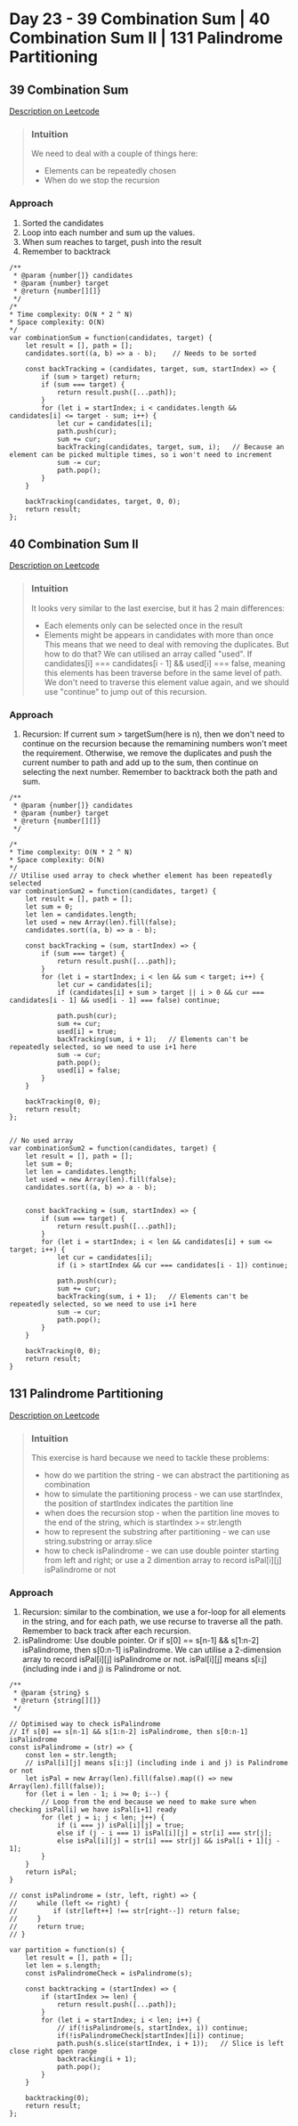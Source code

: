 # Day 23 - 39 Combination Sum | 40 Combination Sum II | 131 Palindrome Partitioning

## 39 Combination Sum
[Description on Leetcode](https://leetcode.com/problems/combination-sum/description/)

> ### Intuition
> We need to deal with a couple of things here:
> - Elements can be repeatedly chosen
> - When do we stop the recursion

### Approach
1. Sorted the candidates
2. Loop into each number and sum up the values.
3. When sum reaches to target, push into the result
4. Remember to backtrack

```
/**
 * @param {number[]} candidates
 * @param {number} target
 * @return {number[][]}
 */
/*
* Time complexity: O(N * 2 ^ N)
* Space complexity: O(N)
*/
var combinationSum = function(candidates, target) {
    let result = [], path = [];
    candidates.sort((a, b) => a - b);    // Needs to be sorted

    const backTracking = (candidates, target, sum, startIndex) => {
        if (sum > target) return;
        if (sum === target) {
            return result.push([...path]);
        }
        for (let i = startIndex; i < candidates.length && candidates[i] <= target - sum; i++) {
            let cur = candidates[i];
            path.push(cur);
            sum += cur;
            backTracking(candidates, target, sum, i);   // Because an element can be picked multiple times, so i won't need to increment
            sum -= cur;
            path.pop();
        }
    }

    backTracking(candidates, target, 0, 0);
    return result;
};
```


## 40 Combination Sum II
[Description on Leetcode](https://leetcode.com/problems/combination-sum-ii/description/)

> ### Intuition
> It looks very similar to the last exercise, but it has 2 main differences:
> - Each elements only can be selected once in the result
> - Elements might be appears in candidates with more than once
>   This means that we need to deal with removing the duplicates. But how to do that? We can utilised an array called "used". If candidates[i] === candidates[i - 1] && used[i] === false, meaning this elements has been traverse before in the same level of path. We don't need to traverse this element value again, and we should use "continue" to jump out of this recursion.
>   
### Approach
1. Recursion: If current sum > targetSum(here is n), then we don't need to continue on the recursion because the remamining numbers won't meet the requirement. Otherwise, we remove the duplicates and push the current number to path and add up to the sum, then continue on selecting the next number. Remember to backtrack both the path and sum.

```
/**
 * @param {number[]} candidates
 * @param {number} target
 * @return {number[][]}
 */

/*
* Time complexity: O(N * 2 ^ N)
* Space complexity: O(N)
*/
// Utilise used array to check whether element has been repeatedly selected
var combinationSum2 = function(candidates, target) {
    let result = [], path = [];
    let sum = 0;
    let len = candidates.length;
    let used = new Array(len).fill(false);
    candidates.sort((a, b) => a - b);

    const backTracking = (sum, startIndex) => {
        if (sum === target) {
            return result.push([...path]);
        }
        for (let i = startIndex; i < len && sum < target; i++) {
            let cur = candidates[i];
            if (candidates[i] + sum > target || i > 0 && cur === candidates[i - 1] && used[i - 1] === false) continue;
            
            path.push(cur);
            sum += cur;
            used[i] = true;
            backTracking(sum, i + 1);   // Elements can't be repeatedly selected, so we need to use i+1 here   
            sum -= cur;
            path.pop();
            used[i] = false;
        }
    }

    backTracking(0, 0);
    return result;
}; 


// No used array
var combinationSum2 = function(candidates, target) {
    let result = [], path = [];
    let sum = 0;
    let len = candidates.length;
    let used = new Array(len).fill(false);
    candidates.sort((a, b) => a - b);


    const backTracking = (sum, startIndex) => {
        if (sum === target) {
            return result.push([...path]);
        }
        for (let i = startIndex; i < len && candidates[i] + sum <= target; i++) {
            let cur = candidates[i];
            if (i > startIndex && cur === candidates[i - 1]) continue;
            
            path.push(cur);
            sum += cur;
            backTracking(sum, i + 1);   // Elements can't be repeatedly selected, so we need to use i+1 here   
            sum -= cur;
            path.pop();
        }
    }

    backTracking(0, 0);
    return result;
}
```

## 131 Palindrome Partitioning
[Description on Leetcode](https://leetcode.com/problems/palindrome-partitioning/)

> ### Intuition
> This exercise is hard because we need to tackle these problems:
> - how do we partition the string - we can abstract the partitioning as combination
> - how to simulate the partitioning process - we can use startIndex, the position of startIndex indicates the partition line
> - when does the recursion stop - when the partition line moves to the end of the string, which is startIndex >= str.length
> - how to represent the substring after partitioning - we can use string.substring or array.slice
> - how to check isPalindrome - we can use double pointer starting from left and right; or use a 2 dimention array to record isPal[i][j] isPalindrome or not 

### Approach
1. Recursion: similar to the combination, we use a for-loop for all elements in the string, and for each path, we use recurse to traverse all the path. Remember to back track after each recursion.
2. isPalindrome: Use double pointer. Or if s[0] == s[n-1] && s[1:n-2] isPalindrome, then s[0:n-1] isPalindrome. We can utilise a 2-dimension array to record isPal[i][j] isPalindrome or not. isPal[i][j] means s[i:j] (including inde i and j) is Palindrome or not.

```
/**
 * @param {string} s
 * @return {string[][]}
 */

// Optimised way to check isPalindrome
// If s[0] == s[n-1] && s[1:n-2] isPalindrome, then s[0:n-1] isPalindrome
const isPalindrome = (str) => {
    const len = str.length;
    // isPal[i][j] means s[i:j] (including inde i and j) is Palindrome or not
    let isPal = new Array(len).fill(false).map(() => new Array(len).fill(false));
    for (let i = len - 1; i >= 0; i--) {
        // Loop from the end because we need to make sure when checking isPal[i] we have isPal[i+1] ready
        for (let j = i; j < len; j++) {
            if (i === j) isPal[i][j] = true;
            else if (j - i === 1) isPal[i][j] = str[i] === str[j];
            else isPal[i][j] = str[i] === str[j] && isPal[i + 1][j - 1];
        }
    }
    return isPal;
}

// const isPalindrome = (str, left, right) => {
//     while (left <= right) {
//         if (str[left++] !== str[right--]) return false;
//     }
//     return true;
// }

var partition = function(s) {
    let result = [], path = [];
    let len = s.length;
    const isPalindromeCheck = isPalindrome(s);

    const backtracking = (startIndex) => {
        if (startIndex >= len) {
            return result.push([...path]);
        }
        for (let i = startIndex; i < len; i++) {
            // if(!isPalindrome(s, startIndex, i)) continue;
            if(!isPalindromeCheck[startIndex][i]) continue;
            path.push(s.slice(startIndex, i + 1));   // Slice is left close right open range
            backtracking(i + 1);
            path.pop();
        }
    }

    backtracking(0);
    return result;
};
```
